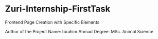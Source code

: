 # Zuri-Internship-FirstTask

Frontend Page Creation with Specific Elements

Author of the Project
Name: Ibrahim Ahmad
Degree: MSc. Animal Science
